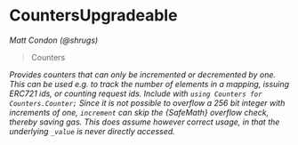 # CountersUpgradeable

*Matt Condon (@shrugs)*

> Counters



*Provides counters that can only be incremented or decremented by one. This can be used e.g. to track the number of elements in a mapping, issuing ERC721 ids, or counting request ids. Include with `using Counters for Counters.Counter;` Since it is not possible to overflow a 256 bit integer with increments of one, `increment` can skip the {SafeMath} overflow check, thereby saving gas. This does assume however correct usage, in that the underlying `_value` is never directly accessed.*



